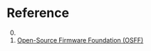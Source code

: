 # Reference

0. []()
0. [Open-Source Firmware Foundation (OSFF)](https://opensourcefirmware.foundation/)

